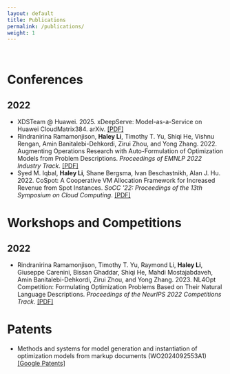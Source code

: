 ```yaml
---
layout: default
title: Publications
permalink: /publications/
weight: 1
---
```


<pre>

</pre>

# Conferences

## 2022
- XDSTeam @ Huawei. 2025. xDeepServe: Model-as-a-Service on Huawei CloudMatrix384. arXiv. [[PDF]](https://arxiv.org/abs/2508.02520)
- Rindranirina Ramamonjison, **Haley Li**, Timothy T. Yu, Shiqi He, Vishnu Rengan, Amin Banitalebi-Dehkordi, Zirui Zhou, and Yong Zhang. 2022. Augmenting Operations Research with Auto-Formulation of Optimization Models from Problem Descriptions. *Proceedings of EMNLP 2022 Industry Track*. [[PDF]](https://aclanthology.org/2022.emnlp-industry.4.pdf)
-  Syed M. Iqbal, **Haley Li**, Shane Bergsma, Ivan Beschastnikh, Alan J. Hu. 2022. CoSpot: A Cooperative VM Allocation Framework for Increased Revenue from Spot Instances. *SoCC '22: Proceedings of the 13th Symposium on Cloud Computing*. [[PDF]](https://dl.acm.org/doi/10.1145/3542929.3563499)

# Workshops and Competitions

## 2022

- Rindranirina Ramamonjison, Timothy T. Yu, Raymond Li, **Haley Li**, Giuseppe Carenini, Bissan Ghaddar, Shiqi He, Mahdi Mostajabdaveh, Amin Banitalebi-Dehkordi, Zirui Zhou, and Yong Zhang. 2023. NL4Opt Competition: Formulating Optimization Problems Based on Their Natural Language Descriptions. *Proceedings of the NeurIPS 2022 Competitions Track*. [[PDF]](https://proceedings.mlr.press/v220/ramamonjison23a/ramamonjison23a.pdf)

# Patents
- Methods and systems for model generation and instantiation of optimization models from markup documents (WO2024092553A1) [[Google Patents]](https://patents.google.com/patent/WO2024092553A1)
